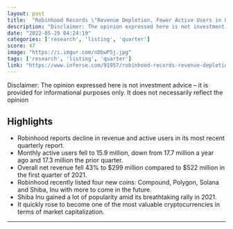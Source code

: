 ```yaml
---
layout: post
title:  "Robinhood Records \"Revenue Depletion, Fewer Active Users in Q1, 2022”"
description: "Disclaimer: The opinion expressed here is not investment advice – it is provided for informational purposes only. It does not necessarily reflect the opinion"
date: "2022-05-29 04:24:19"
categories: ['research', 'listing', 'quarter']
score: 47
image: "https://i.imgur.com/nDbwP5j.jpg"
tags: ['research', 'listing', 'quarter']
link: "https://www.inferse.com/91957/robinhood-records-revenue-depletion-fewer-active-users-in-q1-2022-will-shib-listing-help-u-today/"
---
```


Disclaimer: The opinion expressed here is not investment advice – it is provided for informational purposes only. It does not necessarily reflect the opinion

## Highlights

- Robinhood reports decline in revenue and active users in its most recent quarterly report.
- Monthly active users fell to 15.9 million, down from 17.7 million a year ago and 17.3 million the prior quarter.
- Overall net revenue fell 43% to $299 million compared to $522 million in the first quarter of 2021.
- Robinhood recently listed four new coins: Compound, Polygon, Solana and Shiba, Inu with more to come in the future.
- Shiba Inu gained a lot of popularity amid its breathtaking rally in 2021.
- It quickly rose to become one of the most valuable cryptocurrencies in terms of market capitalization.

---
